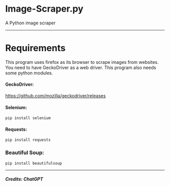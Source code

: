 # Image-Scraper.py
A Python image scraper
***

# Requirements
This program uses firefox as its browser to scrape images from websites.
You need to have GeckoDriver as a web driver. This program also needs some python modules.

#### GeckoDriver:
<https://github.com/mozilla/geckodriver/releases>

#### Selenium:
```
pip install selenium
```
#### Requests:
```
pip install requests
```
### Beautiful Soup:
```
pip install beautifulsoup
```
***
##### Credits: ChatGPT
